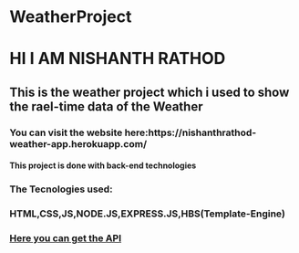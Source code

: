 # WeatherProject
<h1>HI I AM NISHANTH RATHOD </h1>
<h2>This is the weather project which i used to show the rael-time data of the Weather</h2>
<h3>You can visit the website here:<a>https://nishanthrathod-weather-app.herokuapp.com/</a></h3>
<h4>This project is done with back-end technologies</h4>
<h3>The Tecnologies used:<h3/>
<a>HTML,CSS,JS,NODE.JS,EXPRESS.JS,HBS(Template-Engine)</a>
<h3><a href="https://openweathermap.org/guide">Here you can get the API</h3>
